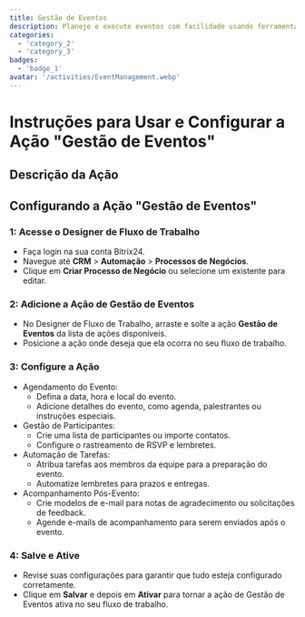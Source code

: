 ```yaml
---
title: Gestão de Eventos
description: Planeje e execute eventos com facilidade usando ferramentas dedicadas.
categories: 
  - 'category_2'
  - 'category_3'
badges: 
  - 'badge_1'
avatar: '/activities/EventManagement.webp'
---
```

# Instruções para Usar e Configurar a Ação "Gestão de Eventos"

## Descrição da Ação

## **Configurando a Ação "Gestão de Eventos"**

### 1: Acesse o Designer de Fluxo de Trabalho
- Faça login na sua conta Bitrix24.
- Navegue até **CRM** > **Automação** > **Processos de Negócios**.
- Clique em **Criar Processo de Negócio** ou selecione um existente para editar.

### 2: Adicione a Ação de Gestão de Eventos
- No Designer de Fluxo de Trabalho, arraste e solte a ação **Gestão de Eventos** da lista de ações disponíveis.
- Posicione a ação onde deseja que ela ocorra no seu fluxo de trabalho.

### 3: Configure a Ação
- Agendamento do Evento:
  - Defina a data, hora e local do evento.
  - Adicione detalhes do evento, como agenda, palestrantes ou instruções especiais.
- Gestão de Participantes:
  - Crie uma lista de participantes ou importe contatos.
  - Configure o rastreamento de RSVP e lembretes.
- Automação de Tarefas:
  - Atribua tarefas aos membros da equipe para a preparação do evento.
  - Automatize lembretes para prazos e entregas.
- Acompanhamento Pós-Evento:
  - Crie modelos de e-mail para notas de agradecimento ou solicitações de feedback.
  - Agende e-mails de acompanhamento para serem enviados após o evento.

### 4: Salve e Ative
- Revise suas configurações para garantir que tudo esteja configurado corretamente.
- Clique em **Salvar** e depois em **Ativar** para tornar a ação de Gestão de Eventos ativa no seu fluxo de trabalho.
